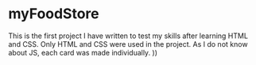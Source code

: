 # myFoodStore

This is the first project I have written to test my skills after learning HTML and CSS.
Only HTML and CSS were used in the project.
As I do not know about JS, each card was made individually. ))
